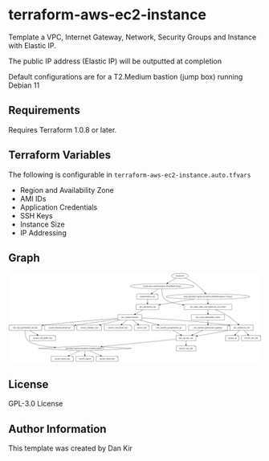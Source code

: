 terraform-aws-ec2-instance
==============================
Template a VPC, Internet Gateway, Network, Security Groups and Instance with Elastic IP.

The public IP address (Elastic IP) will be outputted at completion

Default configurations are for a T2.Medium bastion (jump box) running Debian 11

Requirements
------------
Requires Terraform 1.0.8 or later.

Terraform Variables
--------------
The following is configurable in `terraform-aws-ec2-instance.auto.tfvars`
* Region and Availability Zone
* AMI IDs
* Application Credentials
* SSH Keys
* Instance Size
* IP Addressing

Graph
-------------
![alt text](terraform-graph.svg "terraform-graph.svg")

License
-------
GPL-3.0 License

Author Information
------------------
This template was created by Dan Kir
